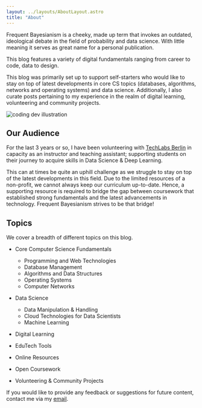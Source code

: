 ```yaml
---
layout: ../layouts/AboutLayout.astro
title: "About"
---
```


Frequent Bayesianism is a cheeky, made up term that invokes an outdated, ideological debate in the field of probability and data science. With little meaning it serves as great name for a personal publication.

This blog features a variety of digital fundamentals ranging from career to code, data to design.

This blog was primarily set up to support self-starters who would like to stay on top of latest developments in core CS topics (databases, algorithms, networks and operating systems) and data science. Additionally, I also curate posts pertaining to my experience in the realm of digital learning, volunteering and community projects.

<div>
  <img src="/assets/dev.svg" class="sm:w-1/2 mx-auto" alt="coding dev illustration">
</div>

## Our Audience

For the last 3 years or so, I have been volunteering with [TechLabs Berlin](https://techlabs.org/location/berlin) in capacity as an instructor and teaching assistant; supporting students on their journey to acquire skills in Data Science & Deep Learning.

This can at times be quite an uphill challenge as we struggle to stay on top of the latest developments in this field. Due to the limited resources of a non-profit, we cannot always keep our curriculum up-to-date. Hence, a supporting resource is required to bridge the gap between coursework that established strong fundamentals and the latest advancements in technology. Frequent Bayesianism strives to be that bridge!

## Topics

We cover a breadth of different topics on this blog.

- Core Computer Science Fundamentals

  - Programming and Web Technologies
  - Database Management
  - Algorithms and Data Structures
  - Operating Systems
  - Computer Networks

- Data Science

  - Data Manipulation & Handling
  - Cloud Technologies for Data Scientists
  - Machine Learning

- Digital Learning
- EduTech Tools
- Online Resources
- Open Coursework

- Volunteering & Community Projects

If you would like to provide any feedback or suggestions for future content, contact me via my [email](mailto:zrjohn@yahoo.com).
